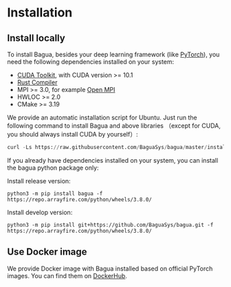 # Installation

## Install locally

To install Bagua, besides your deep learning framework (like [PyTorch](https://pytorch.org/get-started/locally/)), you need the following dependencies installed on your system:

* [CUDA Toolkit](https://developer.nvidia.com/cuda-downloads), with CUDA version >= 10.1
* [Rust Compiler](https://www.rust-lang.org/tools/install)
* MPI >= 3.0, for example [Open MPI](https://www.open-mpi.org/)
* HWLOC >= 2.0
* CMake >= 3.19

We provide an automatic installation script for Ubuntu. Just run the following command to install Bagua and above libraries （except for CUDA, you should always install CUDA by yourself）:

```python
curl -Ls https://raw.githubusercontent.com/BaguaSys/bagua/master/install.sh | sudo bash
```

If you already have dependencies installed on your system, you can install the bagua python package only:

Install release version:

```shell
python3 -m pip install bagua -f https://repo.arrayfire.com/python/wheels/3.8.0/
```

Install develop version:

```shell
python3 -m pip install git+https://github.com/BaguaSys/bagua.git -f https://repo.arrayfire.com/python/wheels/3.8.0/
```

## Use Docker image

We provide Docker image with Bagua installed based on official PyTorch images. You can find them on [DockerHub](https://hub.docker.com/r/baguasys/bagua).

